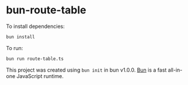 # bun-route-table

To install dependencies:

```bash
bun install
```

To run:

```bash
bun run route-table.ts
```

This project was created using `bun init` in bun v1.0.0. [Bun](https://bun.sh) is a fast all-in-one JavaScript runtime.
